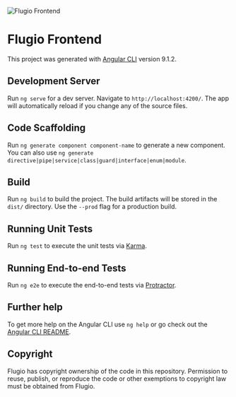 ![Flugio Frontend](https://github.com/ProjectFlugio/frontend-web-application/workflows/Flugio%20Frontend/badge.svg)

# Flugio Frontend

This project was generated with [Angular CLI](https://github.com/angular/angular-cli) version 9.1.2.

## Development Server

Run `ng serve` for a dev server. Navigate to `http://localhost:4200/`. The app will automatically reload if you change any of the source files.

## Code Scaffolding

Run `ng generate component component-name` to generate a new component. You can also use `ng generate directive|pipe|service|class|guard|interface|enum|module`.

## Build

Run `ng build` to build the project. The build artifacts will be stored in the `dist/` directory. Use the `--prod` flag for a production build.

## Running Unit Tests

Run `ng test` to execute the unit tests via [Karma](https://karma-runner.github.io).

## Running End-to-end Tests

Run `ng e2e` to execute the end-to-end tests via [Protractor](http://www.protractortest.org/).

## Further help

To get more help on the Angular CLI use `ng help` or go check out the [Angular CLI README](https://github.com/angular/angular-cli/blob/master/README.md).

## Copyright

Flugio has copyright ownership of the code in this repository. Permission to reuse, publish, or reproduce the code or other exemptions to copyright law must be obtained from Flugio.

